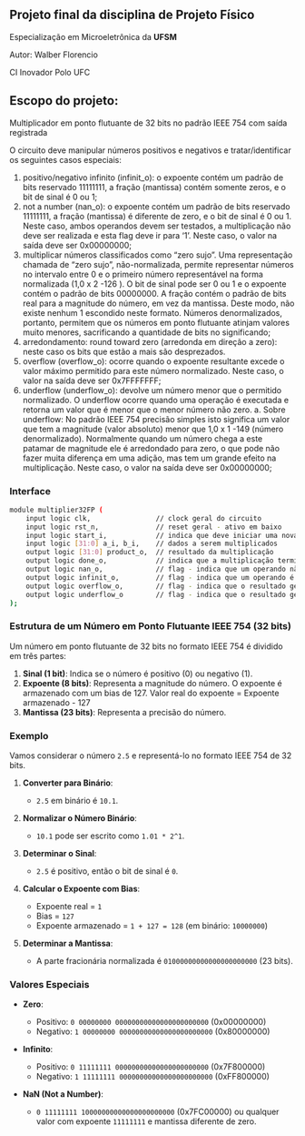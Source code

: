 ## Projeto final da disciplina de Projeto Físico

Especialização em Microeletrônica da **UFSM** 

Autor: Walber Florencio

CI Inovador Polo UFC

## Escopo do projeto:

Multiplicador em ponto flutuante de 32 bits no padrão IEEE 754 com saída registrada

O circuito deve manipular números positivos e negativos e tratar/identificar os
seguintes casos especiais:
1) positivo/negativo infinito (infinit_o): o expoente contém um padrão de bits reservado 11111111, a fração (mantissa) contém somente
zeros, e o bit de sinal é 0 ou 1;
2) not a number (nan_o): o expoente contém um padrão de bits reservado 11111111, a fração (mantissa) é diferente de zero, e o bit de
sinal é 0 ou 1. Neste caso, ambos operandos devem ser testados, a multiplicação não deve ser realizada e esta flag deve ir para ‘1’. Neste
caso, o valor na saída deve ser 0x00000000;
3) multiplicar números classificados como “zero sujo”. Uma representação chamada de “zero sujo”, não-normalizada, permite
representar números no intervalo entre 0 e o primeiro número representável na forma normalizada (1,0 x 2 -126 ). O bit de sinal pode ser 0 ou
1 e o expoente contém o padrão de bits 00000000. A fração contém o padrão de bits real para a magnitude do número, em vez da mantissa.
Deste modo, não existe nenhum 1 escondido neste formato. Números denormalizados, portanto, permitem que os números em ponto
flutuante atinjam valores muito menores, sacrificando a quantidade de bits no significando;
4) arredondamento: round toward zero (arredonda em direção a zero): neste caso os bits que estão a mais são desprezados.
5) overflow (overflow_o): ocorre quando o expoente resultante excede o valor máximo permitido para este número normalizado. Neste
caso, o valor na saída deve ser 0x7FFFFFFF;
6) underflow (underflow_o): devolve um número menor que o permitido normalizado. O underflow ocorre quando uma operação é
executada e retorna um valor que é menor que o menor número não zero.
a. Sobre underflow: No padrão IEEE 754 precisão simples isto significa um valor que tem a magnitude (valor absoluto) menor que
1,0 x 1 -149 (número denormalizado). Normalmente quando um número chega a este patamar de magnitude ele é arredondado para zero, o
que pode não fazer muita diferença em uma adição, mas tem um grande efeito na multiplicação. Neste caso, o valor na saída deve ser
0x00000000;

### Interface

```bash
module multiplier32FP (
    input logic clk,                // clock geral do circuito
    input logic rst_n,              // reset geral - ativo em baixo
    input logic start_i,            // indica que deve iniciar uma nova multiplicação
    input logic [31:0] a_i, b_i,    // dados a serem multiplicados
    output logic [31:0] product_o,  // resultado da multiplicação
    output logic done_o,            // indica que a multiplicação terminou
    output logic nan_o,             // flag - indica que um operando não é um número
    output logic infinit_o,         // flag - indica que um operando é infinito
    output logic overflow_o,        // flag - indica que o resultado gerou overflow
    output logic underflow_o        // flag - indica que o resultado gerou underflow
);
```

### Estrutura de um Número em Ponto Flutuante IEEE 754 (32 bits)

Um número em ponto flutuante de 32 bits no formato IEEE 754 é dividido em três partes:

1. **Sinal (1 bit)**: Indica se o número é positivo (0) ou negativo (1).
2. **Expoente (8 bits)**: Representa a magnitude do número. O expoente é armazenado com um bias de 127. Valor real do expoente = Expoente armazenado - 127
3. **Mantissa (23 bits)**: Representa a precisão do número.

### Exemplo

Vamos considerar o número `2.5` e representá-lo no formato IEEE 754 de 32 bits.

1. **Converter para Binário**:
   - `2.5` em binário é `10.1`.

2. **Normalizar o Número Binário**:
   - `10.1` pode ser escrito como `1.01 * 2^1`.

3. **Determinar o Sinal**:
   - `2.5` é positivo, então o bit de sinal é `0`.

4. **Calcular o Expoente com Bias**:
   - Expoente real = `1`
   - Bias = `127`
   - Expoente armazenado = `1 + 127 = 128` (em binário: `10000000`)

5. **Determinar a Mantissa**:
   - A parte fracionária normalizada é `01000000000000000000000` (23 bits).

### Valores Especiais

- **Zero**:
  - Positivo: `0 00000000 00000000000000000000000` (0x00000000)
  - Negativo: `1 00000000 00000000000000000000000` (0x80000000)

- **Infinito**:
  - Positivo: `0 11111111 00000000000000000000000` (0x7F800000)
  - Negativo: `1 11111111 00000000000000000000000` (0xFF800000)

- **NaN (Not a Number)**:
  - `0 11111111 10000000000000000000000` (0x7FC00000) ou qualquer valor com expoente `11111111` e mantissa diferente de zero.

